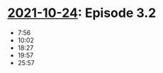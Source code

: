 # [2021-10-24](https://s3.amazonaws.com/writecomments.com/transcripts/9176e8e51cf4013377592b12e756c895.csv): Episode 3.2

- 7:56
- 10:02
- 18:27
- 19:57
- 25:57
